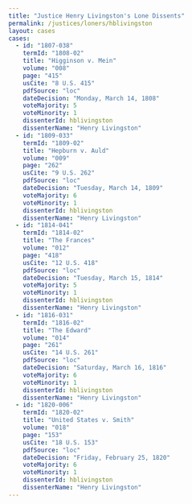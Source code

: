 ```yaml
---
title: "Justice Henry Livingston's Lone Dissents"
permalink: /justices/loners/hblivingston
layout: cases
cases:
  - id: "1807-038"
    termId: "1808-02"
    title: "Higginson v. Mein"
    volume: "008"
    page: "415"
    usCite: "8 U.S. 415"
    pdfSource: "loc"
    dateDecision: "Monday, March 14, 1808"
    voteMajority: 5
    voteMinority: 1
    dissenterId: hblivingston
    dissenterName: "Henry Livingston"
  - id: "1809-033"
    termId: "1809-02"
    title: "Hepburn v. Auld"
    volume: "009"
    page: "262"
    usCite: "9 U.S. 262"
    pdfSource: "loc"
    dateDecision: "Tuesday, March 14, 1809"
    voteMajority: 6
    voteMinority: 1
    dissenterId: hblivingston
    dissenterName: "Henry Livingston"
  - id: "1814-041"
    termId: "1814-02"
    title: "The Frances"
    volume: "012"
    page: "418"
    usCite: "12 U.S. 418"
    pdfSource: "loc"
    dateDecision: "Tuesday, March 15, 1814"
    voteMajority: 5
    voteMinority: 1
    dissenterId: hblivingston
    dissenterName: "Henry Livingston"
  - id: "1816-031"
    termId: "1816-02"
    title: "The Edward"
    volume: "014"
    page: "261"
    usCite: "14 U.S. 261"
    pdfSource: "loc"
    dateDecision: "Saturday, March 16, 1816"
    voteMajority: 6
    voteMinority: 1
    dissenterId: hblivingston
    dissenterName: "Henry Livingston"
  - id: "1820-006"
    termId: "1820-02"
    title: "United States v. Smith"
    volume: "018"
    page: "153"
    usCite: "18 U.S. 153"
    pdfSource: "loc"
    dateDecision: "Friday, February 25, 1820"
    voteMajority: 6
    voteMinority: 1
    dissenterId: hblivingston
    dissenterName: "Henry Livingston"
---
```

